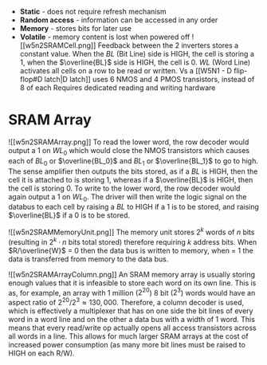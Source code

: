 - **Static** - does not require refresh mechanism
- **Random access** - information can be accessed in any order
- **Memory** - stores bits for later use
- **Volatile** - memory content is lost when powered off
![[w5n2SRAMCell.png]]
Feedback between the 2 inverters stores a constant value.
When the $BL$ (Bit Line) side is HIGH, the cell is storing a 1, when the $\overline{BL}$ side is HIGH, the cell is 0.
$WL$ (Word Line) activates all cells on a row to be read or written.
Vs a [[W5N1 - D flip-flop#D latch|D latch]] uses 6 NMOS and 4 PMOS transistors, instead of 8 of each
Requires dedicated reading and writing hardware

# SRAM Array
![[w5n2SRAMArray.png]]
To read the lower word, the row decoder would output a 1 on $WL_0$ which would close the NMOS transistors which causes each of $BL_0$ or $\overline{BL_0}$ and $BL_1$ or $\overline{BL_1}$ to go to high. The sense amplifier then outputs the bits stored, as if a $BL$ is HIGH, then the cell it is attached to is storing 1, whereas if a $\overline{BL}$ is HIGH, then the cell is storing 0.
To write to the lower word, the row decoder would again output a 1 on $WL_0$. The driver will then write the logic signal on the databus to each cell by raising a $BL$ to HIGH if a 1 is to be stored, and raising $\overline{BL}$ if a 0 is to be stored.

![[w5n2SRAMMemoryUnit.png]]
The memory unit stores $2^k$ words of $n$ bits (resulting in $2^k\cdot n$ bits total stored) therefore requiring $k$ address bits. When $R/\overline{W}$ = 0 then the data bus is written to memory, when = 1 the data is transferred from memory to the data bus.

![[w5n2SRAMArrayColumn.png]]
An SRAM memory array is usually storing enough values that it is infeasible to store each word on its own line. This is as, for example, an array with 1 million ($2^{20}$) 8 bit ($2^3$) words would have an aspect ratio of $2^{20}/2^3\approx130,000$. Therefore, a column decoder is used, which is effectively a multiplexer that has on one side the bit lines of every word in a word line and on the other a data bus with a width of 1 word. This means that every read/write op actually opens all access transistors across all words in a line. This allows for much larger SRAM arrays at the cost of increased power consumption (as many more bit lines must be raised to HIGH on each R/W).

